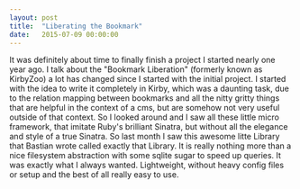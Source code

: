 ```yaml
---
layout: post
title:  "Liberating the Bookmark"
date:   2015-07-09 00:00:00
---
```

It was definitely about time to finally finish a project I started nearly one
year ago. I talk about the "Bookmark Liberation" (formerly known as KirbyZoo) a
lot has changed since I started with the initial project. I started with the
idea to write it completely in Kirby, which was a daunting task, due to the
relation mapping between bookmarks and all the nitty gritty things that are
helpful in the context of a cms, but are somehow not very useful outside of that
context. So I looked around and I saw all these little micro framework, that
imitate Ruby's brilliant Sinatra, but without all the elegance and style of a
true Sinatra. So last month I saw this awesome litte Library that Bastian wrote
called exactly that Library. It is really nothing more than a nice filesystem
abstraction with some sqlite sugar to speed up queries. It was exactly what I
always wanted. Lightweight, without heavy config files or setup and the best of
all really easy to use.
